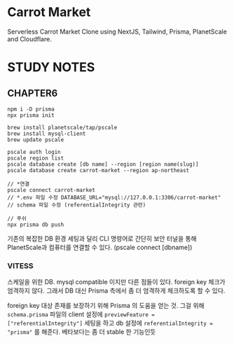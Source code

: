 # Carrot Market

Serverless Carrot Market Clone using NextJS, Tailwind, Prisma, PlanetScale and Cloudflare.

# STUDY NOTES

## CHAPTER6

```
npm i -D prisma
npx prisma init

brew install planetscale/tap/pscale
brew install mysql-client
brew update pscale

pscale auth login
pscale region list
pscale database create [db name] --region [region name(slug)]
pscale database create carrot-market --region ap-northeast

// *연결
pscale connect carrot-market
// *.env 파일 수정 DATABASE_URL="mysql://127.0.0.1:3306/carrot-market"
// schema 파일 수정 (referentialIntegrity 관련)

// 푸쉬
npx prisma db push
```

기존의 복잡한 DB 환경 세팅과 달리 CLI 명령어로 간단히 보안 터널을 통해 PlanetScale과 컴퓨터를 연결할 수 있다. (pscale connect [dbname])

### VITESS

스케일을 위한 DB. mysql compatible 이지만 다른 점들이 있다.
foreign key 체크가 엄격하지 않다. 그래서 DB 대신 Prisma 측에서 좀 더 엄격하게 체크하도록 할 수 있다.

foreign key 대상 존재를 보장하기 위해 Prisma 의 도움을 얻는 것.
그걸 위해 `schema.prisma` 파일의 client 설정에 `previewFeature = ["referentialIntegrity"]` 세팅을 하고 db 설정에 `referentialIntegrity = "prisma"` 를 해준다. 베타보다는 좀 더 stable 한 기능인듯
